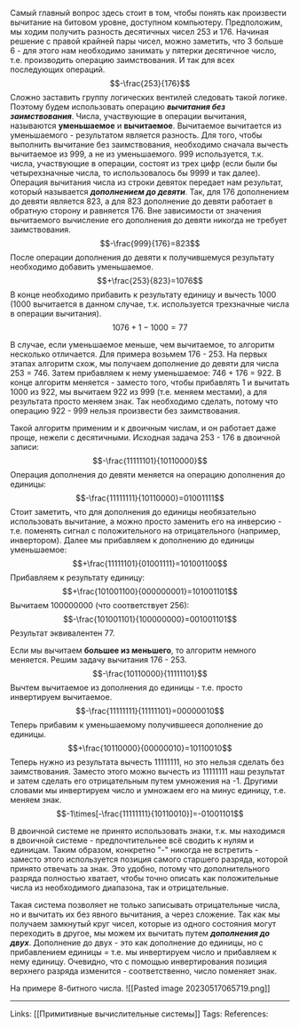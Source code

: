 Самый главный вопрос здесь стоит в том, чтобы понять как произвести вычитание на битовом уровне, доступном компьютеру. 
Предположим, мы ходим получить разность десятичных чисел 253 и 176. Начиная решение с правой крайней пары чисел, можно заметить, что 3 больше 6 - для этого нам необходимо занимать у пятерки десятичное число, т.е. производить операцию заимствования. И так для всех последующих операций. 
$$-\frac{253}{176}$$
Сложно заставить группу логических вентилей следовать такой логике. Поэтому будем использовать операцию ***вычитания без заимствования***. Числа, участвующие в операции вычитания, называются **уменьшаемое** и **вычитаемое**. Вычитаемое вычитается из уменьшаемого - результатом является разность. 
Для того, чтобы выполнить вычитание без заимствования, необходимо сначала вычесть вычитаемое из 999, а не из уменьшаемого. 999 используется, т.к. числа, участвующие в операции, состоят из трех цифр (если были бы четырехзначные числа, то использовалось бы 9999 и так далее). 
Операция вычитания числа из строки девяток передает нам результат, который называется ***дополнением до девяти***. Так, для 176 дополнением до девяти является 823, а для 823 дополнение до девяти работает в обратную сторону и равняется 176. Вне зависимости от значения вычитаемого вычисление его дополнения до девяти никогда не требует заимствования. 
$$-\frac{999}{176}=823$$
После операции дополнения до девяти к получившемуся результату необходимо добавить уменьшаемое. 
$$+\frac{253}{823}=1076$$
В конце необходимо прибавить к результату единицу и вычесть 1000 (1000 вычитается в данном случае, т.к. используется трехзначные числа в операции вычитания).
$$1076+1-1000=77$$

В случае, если уменьшаемое меньше, чем вычитаемое, то алгоритм несколько отличается. Для примера возьмем 176 - 253. На первых этапах алгоритм схож, мы получаем дополнение до девяти для числа 253 = 746. Затем прибавляем к нему уменьшаемое: 746 + 176 = 922. В конце алгоритм меняется - заместо того, чтобы прибавлять 1 и вычитать 1000 из 922, мы вычитаем 922 из 999 (т.е. меняем местами), а для результата просто меняем знак. Так необходимо сделать, потому что операцию 922 - 999 нельзя произвести без заимствования. 

Такой алгоритм применим и к двоичным числам, и он работает даже проще, нежели с десятичными. Исходная задача 253 - 176 в двоичной записи:
$$-\frac{11111101}{10110000}$$
Операция дополнения до девяти меняется на операцию дополнения до единицы:
$$-\frac{11111111}{10110000}=01001111$$
Стоит заметить, что для дополнения до единицы необязательно использовать вычитание, а можно просто заменить его на инверсию - т.е. поменять сигнал с положительного на отрицательного (например, инвертором). 
Далее мы прибавляем к дополнению до единицы уменьшаемое:
$$+\frac{11111101}{01001111}=101001100$$
Прибавляем к результату единицу:
$$+\frac{101001100}{000000001}=101001101$$
Вычитаем 100000000 (что соответствует 256):
$$-\frac{101001101}{100000000}=001001101$$
Результат эквивалентен 77. 

Если мы вычитаем **большее из меньшего**, то алгоритм немного меняется. Решим задачу вычитания 176 - 253. 
$$-\frac{10110000}{11111101}$$
Вычтем вычитаемое из дополнения до единицы - т.е. просто инвертируем вычитаемое.
$$-\frac{11111111}{11111101}=00000010$$
Теперь прибавим к уменьшаемому получившееся дополнение до единицы.
$$+\frac{10110000}{00000010}=10110010$$
Теперь нужно из результата вычесть 11111111, но это нельзя сделать без заимствования. Заместо этого можно вычесть из 11111111 наш результат и затем сделать его отрицательным путем умножения на -1. Другими словами мы инвертируем число и умножаем его на минус единицу, т.е. меняем знак. 
$$-1\times[-\frac{11111111}{10110010}]=-01001101$$

В двоичной системе не принято использовать знаки, т.к. мы находимся в двоичной системе - предпочтительнее всё сводить к нулям и единицам. Таким образом, конкретно "-" никогда не встретить - заместо этого используется позиция самого старшего разряда, которой принято отвечать за знак. Это удобно, потому что дополнительного разряда полностью хватает, чтобы точно описать как положительные числа из необходимого диапазона, так и отрицательные. 

Такая система позволяет не только записывать отрицательные числа, но и вычитать их без явного вычитания, а через сложение. Так как мы получаем замкнутый круг чисел, которые из одного состояния могут переходить в другое, мы можем их вычитать путем ***дополнения до двух***. Дополнение до двух - это как дополнение до единицы, но с прибавлением единицы = т.е. мы инвертируем число и прибавляем к нему единицу. Очевидно, что с помощью инвертирования позиция верхнего разряда изменится - соответственно, число поменяет знак. 

На примере 8-битного числа.
![[Pasted image 20230517065719.png]]
___
Links: [[Примитивные вычислительные системы]]
Tags:
References:
